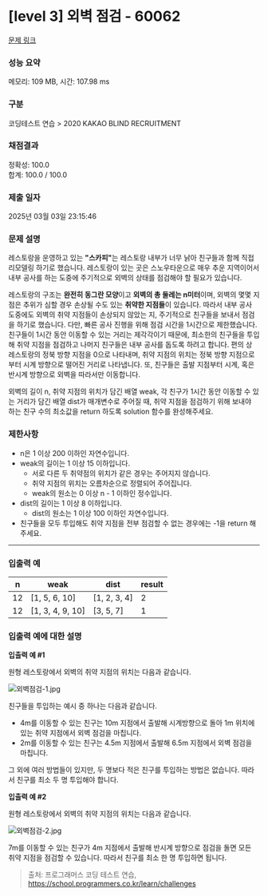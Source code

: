 # [level 3] 외벽 점검 - 60062 

[문제 링크](https://school.programmers.co.kr/learn/courses/30/lessons/60062) 

### 성능 요약

메모리: 109 MB, 시간: 107.98 ms

### 구분

코딩테스트 연습 > 2020 KAKAO BLIND RECRUITMENT

### 채점결과

정확성: 100.0<br/>합계: 100.0 / 100.0

### 제출 일자

2025년 03월 03일 23:15:46

### 문제 설명

<p>레스토랑을 운영하고 있는 <strong>"스카피"</strong>는 레스토랑 내부가 너무 낡아 친구들과 함께 직접 리모델링 하기로 했습니다. 레스토랑이 있는 곳은 스노우타운으로 매우 추운 지역이어서 내부 공사를 하는 도중에 주기적으로 외벽의 상태를 점검해야 할 필요가 있습니다.</p>

<p>레스토랑의 구조는 <strong>완전히 동그란 모양</strong>이고 <strong>외벽의 총 둘레는 n미터</strong>이며, 외벽의 몇몇 지점은 추위가 심할 경우 손상될  수도 있는 <strong>취약한 지점들</strong>이 있습니다. 따라서 내부 공사 도중에도 외벽의 취약 지점들이 손상되지 않았는 지, 주기적으로 친구들을 보내서 점검을 하기로 했습니다. 다만, 빠른 공사 진행을 위해 점검 시간을 1시간으로 제한했습니다. 친구들이 1시간 동안 이동할 수 있는 거리는 제각각이기 때문에, 최소한의 친구들을 투입해 취약 지점을 점검하고 나머지 친구들은 내부 공사를 돕도록 하려고 합니다. 편의 상 레스토랑의 정북 방향 지점을 0으로 나타내며, 취약 지점의 위치는 정북 방향 지점으로부터 시계 방향으로 떨어진 거리로 나타냅니다. 또, 친구들은 출발 지점부터 시계, 혹은 반시계 방향으로 외벽을 따라서만 이동합니다.</p>

<p>외벽의 길이 n, 취약 지점의 위치가 담긴 배열 weak, 각 친구가 1시간 동안 이동할 수 있는 거리가 담긴 배열 dist가 매개변수로 주어질 때, 취약 지점을 점검하기 위해 보내야 하는 친구 수의 최소값을 return 하도록 solution 함수를 완성해주세요.</p>

<h3>제한사항</h3>

<ul>
<li>n은 1 이상 200 이하인 자연수입니다.</li>
<li>weak의 길이는 1 이상 15 이하입니다.

<ul>
<li>서로 다른 두 취약점의 위치가 같은 경우는 주어지지 않습니다.</li>
<li>취약 지점의 위치는 오름차순으로 정렬되어 주어집니다.</li>
<li>weak의 원소는 0 이상 n - 1 이하인 정수입니다.</li>
</ul></li>
<li>dist의 길이는 1 이상 8 이하입니다.

<ul>
<li>dist의 원소는 1 이상 100 이하인 자연수입니다.</li>
</ul></li>
<li>친구들을 모두 투입해도 취약 지점을 전부 점검할 수 없는 경우에는 -1을 return 해주세요.</li>
</ul>

<hr>

<h3>입출력 예</h3>
<table class="table">
        <thead><tr>
<th>n</th>
<th>weak</th>
<th>dist</th>
<th>result</th>
</tr>
</thead>
        <tbody><tr>
<td>12</td>
<td>[1, 5, 6, 10]</td>
<td>[1, 2, 3, 4]</td>
<td>2</td>
</tr>
<tr>
<td>12</td>
<td>[1, 3, 4, 9, 10]</td>
<td>[3, 5, 7]</td>
<td>1</td>
</tr>
</tbody>
      </table>
<h3>입출력 예에 대한 설명</h3>

<p><strong>입출력 예 #1</strong></p>

<p>원형 레스토랑에서 외벽의 취약 지점의 위치는 다음과 같습니다.</p>

<p><img src="https://grepp-programmers.s3.amazonaws.com/files/production/61de504978/1c8394ec-05e0-4b7b-a0ff-3ff9ae0cec28.jpg" title="" alt="외벽점검-1.jpg"></p>

<p>친구들을 투입하는 예시 중 하나는 다음과 같습니다.</p>

<ul>
<li>4m를 이동할 수 있는 친구는 10m 지점에서 출발해 시계방향으로 돌아 1m 위치에 있는 취약 지점에서 외벽 점검을 마칩니다.</li>
<li>2m를 이동할 수 있는 친구는 4.5m 지점에서 출발해 6.5m 지점에서 외벽 점검을 마칩니다.</li>
</ul>

<p>그 외에 여러 방법들이 있지만, 두 명보다 적은  친구를 투입하는 방법은 없습니다. 따라서 친구를 최소 두 명 투입해야 합니다.</p>

<p><strong>입출력 예 #2</strong></p>

<p>원형 레스토랑에서 외벽의 취약 지점의 위치는 다음과 같습니다.</p>

<p><img src="https://grepp-programmers.s3.amazonaws.com/files/production/3669c9b3d6/00e8eeb4-f3ec-4c18-96fb-a3b17aaf1812.jpg" title="" alt="외벽점검-2.jpg"></p>

<p>7m를 이동할 수 있는 친구가 4m 지점에서 출발해 반시계 방향으로 점검을 돌면 모든 취약 지점을 점검할 수 있습니다. 따라서 친구를 최소 한 명 투입하면 됩니다.</p>


> 출처: 프로그래머스 코딩 테스트 연습, https://school.programmers.co.kr/learn/challenges